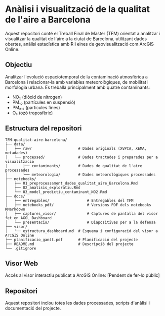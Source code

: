 # Anàlisi i visualització de la qualitat de l'aire a Barcelona

Aquest repositori conté el Treball Final de Màster (TFM) orientat a analitzar i visualitzar la qualitat de l'aire a la ciutat de Barcelona, utilitzant dades obertes, anàlisi estadística amb R i eines de geovisualització com ArcGIS Online.

## Objectiu

Analitzar l'evolució espaciotemporal de la contaminació atmosfèrica a Barcelona i relacionar-la amb variables meteorològiques, de mobilitat i morfologia urbana. Es treballa principalment amb quatre contaminants:

- NO₂ (diòxid de nitrogen)
- PM₁₀ (partícules en suspensió) 
- PM₂.₅ (partícules fines) 
- O₃ (ozó troposfèric)

## Estructura del repositori

```plaintext
TFM-qualitat-aire-barcelona/
├── data/
│   ├── raw/                     # Dades originals (XVPCA, XEMA, metadades)
│   └── processed/               # Dades tractades i preparades per a visualització
│       ├── contaminants/        # Dades de qualitat de l'aire processades
│       └── meteorologia/        # Dades meteorològiques processades
├── notebooks/
│   ├── 01_preprocessament_dades_qualitat_aire_Barcelona.Rmd    
│   ├── 02_analisis_exploratiu.Rmd
│   └── 03_model_predictiu_contaminant_NO2.Rmd              
├── docs/
│   ├── entregables/                 # Entregables del TFM
│   ├── notebooks_pdf/               # Versions PDF dels notebooks RMarkdown
│   ├── captures_visor/              # Captures de pantalla del visor fet en AGOL Dashboard
│   └── presentacio/                 # Diapositives per a la defensa
├── visor/
│   └── estructura_dashboard.md  # Esquema i configuració del visor a ArcGIS Online
├── planificacio_gantt.pdf       # Planificació del projecte
├── README.md                    # Descripció del projecte
└── .gitignore 
```


## Visor Web

Accés al visor interactiu publicat a ArcGIS Online:
[Pendent de fer-lo públic]


## Repositori

Aquest repositori inclou totes les dades processades, scripts d'anàlisi i documentació del projecte.
